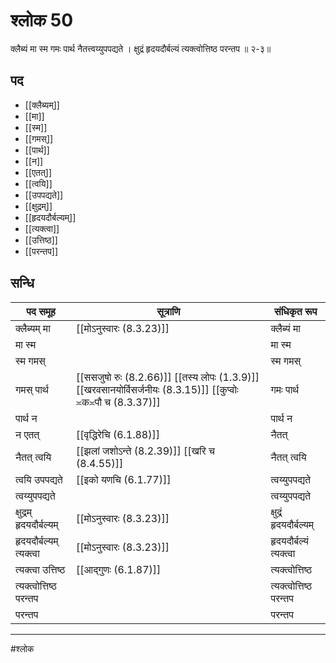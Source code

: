 # श्लोक 50

क्लैब्यं मा स्म गमः पार्थ नैतत्त्वय्युपपद्यते ।
क्षुद्रं हृदयदौर्बल्यं त्यक्त्वोत्तिष्ठ परन्तप ॥ २-३॥


## पद 

- [[क्लैब्यम्]]
- [[मा]]
- [[स्म]]
- [[गमस्]]
- [[पार्थ]]
- [[न]]
- [[एतत्]]
- [[त्वयि]]
- [[उपपद्यते]]
- [[क्षुद्रम्]]
- [[हृदयदौर्बल्यम्]]
- [[त्यक्त्वा]]
- [[उत्तिष्ठ]]
- [[परन्तप]]

## सन्धि

| पद समूह | सूत्राणि | संधिकृत रूप |
| ----- | ----- | ----- |
| क्लैब्यम् मा |  [[मोऽनुस्वारः (8.3.23)]] | क्लैब्यं मा |
| मा स्म |  | मा स्म |
| स्म गमस् |  | स्म गमस् |
| गमस् पार्थ |  [[ससजुषो रुः (8.2.66)]] [[तस्य लोपः (1.3.9)]] [[खरवसानयोर्विसर्जनीयः (8.3.15)]] [[कुप्वोः ≍क≍पौ च (8.3.37)]] | गमः पार्थ |
| पार्थ न |  | पार्थ न |
| न एतत् |  [[वृद्धिरेचि (6.1.88)]] | नैतत् |
| नैतत् त्वयि |  [[झलां जशोऽन्ते (8.2.39)]] [[खरि च (8.4.55)]] | नैतत् त्वयि |
| त्वयि उपपद्यते |  [[इको यणचि (6.1.77)]] | त्वय्युपपद्यते |
| त्वय्युपपद्यते |  | त्वय्युपपद्यते |
| क्षुद्रम् हृदयदौर्बल्यम् |  [[मोऽनुस्वारः (8.3.23)]] | क्षुद्रं हृदयदौर्बल्यम् |
| हृदयदौर्बल्यम् त्यक्त्वा |  [[मोऽनुस्वारः (8.3.23)]] | हृदयदौर्बल्यं त्यक्त्वा |
| त्यक्त्वा उत्तिष्ठ |  [[आद्गुणः (6.1.87)]] | त्यक्त्वोत्तिष्ठ |
| त्यक्त्वोत्तिष्ठ परन्तप |  | त्यक्त्वोत्तिष्ठ परन्तप |
| परन्तप |  | परन्तप |


---

#श्लोक